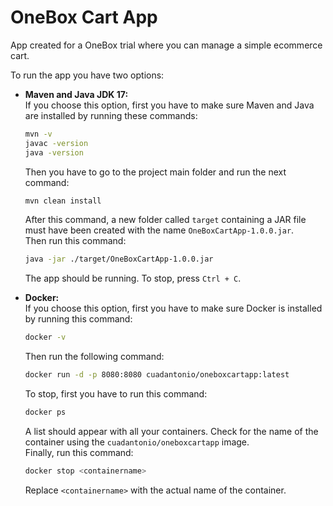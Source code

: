# OneBox Cart App

App created for a OneBox trial where you can manage a simple ecommerce cart.

To run the app you have two options:

- **Maven and Java JDK 17:**  
  If you choose this option, first you have to make sure Maven and Java are installed by running these commands:
  
  ```sh
  mvn -v
  javac -version
  java -version
  ```
  
  Then you have to go to the project main folder and run the next command:
  
  ```sh
  mvn clean install
  ```
  
  After this command, a new folder called `target` containing a JAR file must have been created with the name `OneBoxCartApp-1.0.0.jar`.  
  Then run this command:
  
  ```sh
  java -jar ./target/OneBoxCartApp-1.0.0.jar
  ```
  
  The app should be running. To stop, press `Ctrl + C`.

- **Docker:**  
  If you choose this option, first you have to make sure Docker is installed by running this command:
  
  ```sh
  docker -v
  ```
  
  Then run the following command:
  
  ```sh
  docker run -d -p 8080:8080 cuadantonio/oneboxcartapp:latest
  ```
  
  To stop, first you have to run this command:
  
  ```sh
  docker ps
  ```
  
  A list should appear with all your containers. Check for the name of the container using the `cuadantonio/oneboxcartapp` image.  
  Finally, run this command:
  
  ```sh
  docker stop <containername>
  ```
  
  Replace `<containername>` with the actual name of the container.

